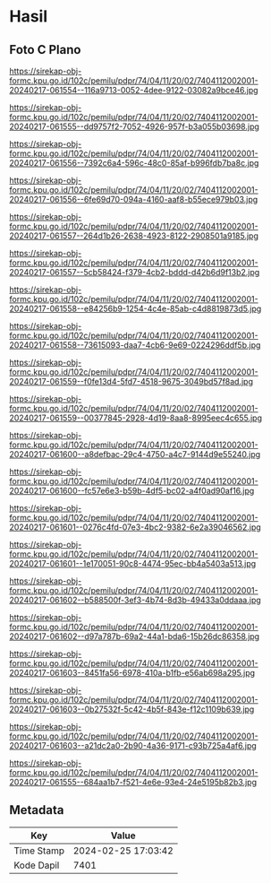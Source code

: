 # Hasil

## Foto C Plano

https://sirekap-obj-formc.kpu.go.id/102c/pemilu/pdpr/74/04/11/20/02/7404112002001-20240217-061554--116a9713-0052-4dee-9122-03082a9bce46.jpg

https://sirekap-obj-formc.kpu.go.id/102c/pemilu/pdpr/74/04/11/20/02/7404112002001-20240217-061555--dd9757f2-7052-4926-957f-b3a055b03698.jpg

https://sirekap-obj-formc.kpu.go.id/102c/pemilu/pdpr/74/04/11/20/02/7404112002001-20240217-061556--7392c6a4-596c-48c0-85af-b996fdb7ba8c.jpg

https://sirekap-obj-formc.kpu.go.id/102c/pemilu/pdpr/74/04/11/20/02/7404112002001-20240217-061556--6fe69d70-094a-4160-aaf8-b55ece979b03.jpg

https://sirekap-obj-formc.kpu.go.id/102c/pemilu/pdpr/74/04/11/20/02/7404112002001-20240217-061557--264d1b26-2638-4923-8122-2908501a9185.jpg

https://sirekap-obj-formc.kpu.go.id/102c/pemilu/pdpr/74/04/11/20/02/7404112002001-20240217-061557--5cb58424-f379-4cb2-bddd-d42b6d9f13b2.jpg

https://sirekap-obj-formc.kpu.go.id/102c/pemilu/pdpr/74/04/11/20/02/7404112002001-20240217-061558--e84256b9-1254-4c4e-85ab-c4d8819873d5.jpg

https://sirekap-obj-formc.kpu.go.id/102c/pemilu/pdpr/74/04/11/20/02/7404112002001-20240217-061558--73615093-daa7-4cb6-9e69-0224296ddf5b.jpg

https://sirekap-obj-formc.kpu.go.id/102c/pemilu/pdpr/74/04/11/20/02/7404112002001-20240217-061559--f0fe13d4-5fd7-4518-9675-3049bd57f8ad.jpg

https://sirekap-obj-formc.kpu.go.id/102c/pemilu/pdpr/74/04/11/20/02/7404112002001-20240217-061559--00377845-2928-4d19-8aa8-8995eec4c655.jpg

https://sirekap-obj-formc.kpu.go.id/102c/pemilu/pdpr/74/04/11/20/02/7404112002001-20240217-061600--a8defbac-29c4-4750-a4c7-9144d9e55240.jpg

https://sirekap-obj-formc.kpu.go.id/102c/pemilu/pdpr/74/04/11/20/02/7404112002001-20240217-061600--fc57e6e3-b59b-4df5-bc02-a4f0ad90af16.jpg

https://sirekap-obj-formc.kpu.go.id/102c/pemilu/pdpr/74/04/11/20/02/7404112002001-20240217-061601--0276c4fd-07e3-4bc2-9382-6e2a39046562.jpg

https://sirekap-obj-formc.kpu.go.id/102c/pemilu/pdpr/74/04/11/20/02/7404112002001-20240217-061601--1e170051-90c8-4474-95ec-bb4a5403a513.jpg

https://sirekap-obj-formc.kpu.go.id/102c/pemilu/pdpr/74/04/11/20/02/7404112002001-20240217-061602--b588500f-3ef3-4b74-8d3b-49433a0ddaaa.jpg

https://sirekap-obj-formc.kpu.go.id/102c/pemilu/pdpr/74/04/11/20/02/7404112002001-20240217-061602--d97a787b-69a2-44a1-bda6-15b26dc86358.jpg

https://sirekap-obj-formc.kpu.go.id/102c/pemilu/pdpr/74/04/11/20/02/7404112002001-20240217-061603--8451fa56-6978-410a-b1fb-e56ab698a295.jpg

https://sirekap-obj-formc.kpu.go.id/102c/pemilu/pdpr/74/04/11/20/02/7404112002001-20240217-061603--0b27532f-5c42-4b5f-843e-f12c1109b639.jpg

https://sirekap-obj-formc.kpu.go.id/102c/pemilu/pdpr/74/04/11/20/02/7404112002001-20240217-061603--a21dc2a0-2b90-4a36-9171-c93b725a4af6.jpg

https://sirekap-obj-formc.kpu.go.id/102c/pemilu/pdpr/74/04/11/20/02/7404112002001-20240217-061555--684aa1b7-f521-4e6e-93e4-24e5195b82b3.jpg


## Metadata

| Key        | Value               |
| ---------- | ------------------- |
| Time Stamp | 2024-02-25 17:03:42 |
| Kode Dapil | 7401                |



